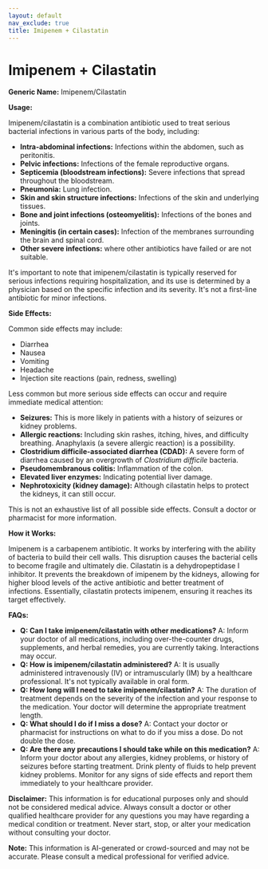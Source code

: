 ```yaml
---
layout: default
nav_exclude: true
title: Imipenem + Cilastatin
---
```


# Imipenem + Cilastatin

**Generic Name:** Imipenem/Cilastatin

**Usage:**

Imipenem/cilastatin is a combination antibiotic used to treat serious bacterial infections in various parts of the body, including:

* **Intra-abdominal infections:** Infections within the abdomen, such as peritonitis.
* **Pelvic infections:** Infections of the female reproductive organs.
* **Septicemia (bloodstream infections):**  Severe infections that spread throughout the bloodstream.
* **Pneumonia:** Lung infection.
* **Skin and skin structure infections:** Infections of the skin and underlying tissues.
* **Bone and joint infections (osteomyelitis):** Infections of the bones and joints.
* **Meningitis (in certain cases):** Infection of the membranes surrounding the brain and spinal cord.
* **Other severe infections:**  where other antibiotics have failed or are not suitable.

It's important to note that imipenem/cilastatin is typically reserved for serious infections requiring hospitalization, and its use is determined by a physician based on the specific infection and its severity.  It's not a first-line antibiotic for minor infections.

**Side Effects:**

Common side effects may include:

* Diarrhea
* Nausea
* Vomiting
* Headache
* Injection site reactions (pain, redness, swelling)

Less common but more serious side effects can occur and require immediate medical attention:

* **Seizures:**  This is more likely in patients with a history of seizures or kidney problems.
* **Allergic reactions:** Including skin rashes, itching, hives, and difficulty breathing.  Anaphylaxis (a severe allergic reaction) is a possibility.
* **Clostridium difficile-associated diarrhea (CDAD):**  A severe form of diarrhea caused by an overgrowth of *Clostridium difficile* bacteria.
* **Pseudomembranous colitis:** Inflammation of the colon.
* **Elevated liver enzymes:** Indicating potential liver damage.
* **Nephrotoxicity (kidney damage):** Although cilastatin helps to protect the kidneys, it can still occur.

This is not an exhaustive list of all possible side effects.  Consult a doctor or pharmacist for more information.

**How it Works:**

Imipenem is a carbapenem antibiotic. It works by interfering with the ability of bacteria to build their cell walls.  This disruption causes the bacterial cells to become fragile and ultimately die.  Cilastatin is a dehydropeptidase I inhibitor.  It prevents the breakdown of imipenem by the kidneys, allowing for higher blood levels of the active antibiotic and better treatment of infections.  Essentially, cilastatin protects imipenem, ensuring it reaches its target effectively.


**FAQs:**

* **Q: Can I take imipenem/cilastatin with other medications?** A:  Inform your doctor of all medications, including over-the-counter drugs, supplements, and herbal remedies, you are currently taking.  Interactions may occur.
* **Q: How is imipenem/cilastatin administered?** A: It is usually administered intravenously (IV) or intramuscularly (IM) by a healthcare professional.  It's not typically available in oral form.
* **Q: How long will I need to take imipenem/cilastatin?** A: The duration of treatment depends on the severity of the infection and your response to the medication.  Your doctor will determine the appropriate treatment length.
* **Q: What should I do if I miss a dose?** A: Contact your doctor or pharmacist for instructions on what to do if you miss a dose.  Do not double the dose.
* **Q: Are there any precautions I should take while on this medication?** A:  Inform your doctor about any allergies, kidney problems, or history of seizures before starting treatment.  Drink plenty of fluids to help prevent kidney problems.  Monitor for any signs of side effects and report them immediately to your healthcare provider.


**Disclaimer:** This information is for educational purposes only and should not be considered medical advice. Always consult a doctor or other qualified healthcare provider for any questions you may have regarding a medical condition or treatment.  Never start, stop, or alter your medication without consulting your doctor.


**Note:** This information is AI-generated or crowd-sourced and may not be accurate. Please consult a medical professional for verified advice.